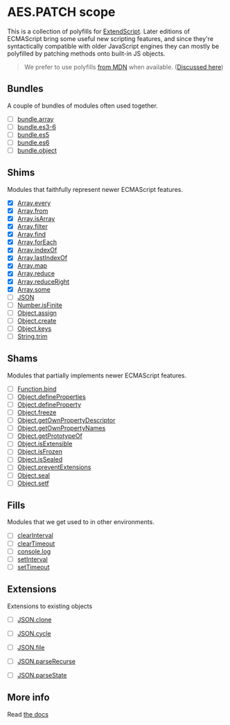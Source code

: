 # AES.PATCH scope
This is a collection of polyfills for [ExtendScript](https://en.wikipedia.org/wiki/ExtendScript). Later editions of ECMAScript bring some useful new scripting features, and since they're syntactically compatible with older JavaScript engines they can mostly be polyfilled by patching methods onto built-in JS objects.

> We prefer to use polyfills [from MDN](https://developer.mozilla.org/en-US/) when available. ([Discussed here](https://github.com/ExtendScript/extendscript-es6-shim/issues/1))

## Bundles
A couple of bundles of modules often used together.

  - [ ] [bundle.array](bundle.array)
  - [ ] [bundle.es3-6](bundle.es3-6)
  - [ ] [bundle.es5](bundle.es5)
  - [ ] [bundle.es6](bundle.es6)
  - [ ] [bundle.object](bundle.object)

## Shims
Modules that faithfully represent newer ECMAScript features.

  - [x] [Array.every](array.every)
  - [x] [Array.from](array.from)
  - [x] [Array.isArray](array.isarray)
  - [x] [Array.filter](array.filter)
  - [x] [Array.find](array.find)
  - [x] [Array.forEach](array.foreach)
  - [x] [Array.indexOf](array.indexof)
  - [x] [Array.lastIndexOf](array.lastindexof)
  - [x] [Array.map](array.map)
  - [x] [Array.reduce](array.reduce)
  - [x] [Array.reduceRight](array.reduceright)
  - [x] [Array.some](array.some)
  - [ ] [JSON](json)
  - [ ] [Number.isFinite](number.isfinite)
  - [ ] [Object.assign](object.assign)
  - [ ] [Object.create](object.create)
  - [ ] [Object.keys](object.keys)
  - [ ] [String.trim](string.trim)

## Shams
Modules that partially implements newer ECMAScript features.

  - [ ] [Function.bind](function.bind)
  - [ ] [Object.defineProperties](object.defineproperties)
  - [ ] [Object.defineProperty](object.defineproperty)
  - [ ] [Object.freeze](object.freeze)
  - [ ] [Object.getOwnPropertyDescriptor](object.getownpropertydescriptor)
  - [ ] [Object.getOwnPropertyNames](object.getownpropertynames)
  - [ ] [Object.getPrototypeOf](object.getprototypeof)
  - [ ] [Object.isExtensible](object.isextensible)
  - [ ] [Object.isFrozen](object.isfrozen)
  - [ ] [Object.isSealed](object.issealed)
  - [ ] [Object.preventExtensions](object.preventrxtensions)
  - [ ] [Object.seal](object.seal)
  - [ ] [Object.setf](object.setf)

## Fills
Modules that we get used to in other environments.

  - [ ] [clearInterval](clearinterval)
  - [ ] [clearTimeout](cleartimeout)
  - [ ] [console.log](console.log)
  - [ ] [setInterval](setinterval)
  - [ ] [setTimeout](settimeout)

## Extensions
Extensions to existing objects

  - [ ] [JSON.clone](json.clone)
  - [ ] [JSON.cycle](json.cycle)
  - [ ] [JSON.file](json.file)
  - [ ] [JSON.parseRecurse](json.parserecurse)
  - [ ] [JSON.parseState](json.parsestate)


## More info

Read [the docs](../docs/README.md)

